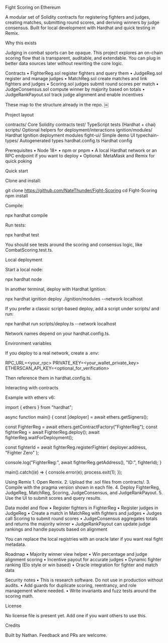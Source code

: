 Fight Scoring on Ethereum

A modular set of Solidity contracts for registering fighters and judges, creating matches, submitting round scores, and deriving winners by judge consensus. Built for local development with Hardhat and quick testing in Remix.

Why this exists

Judging in combat sports can be opaque. This project explores an on-chain scoring flow that is transparent, auditable, and extendable. You can plug in better data sources later without rewriting the core logic.

Contracts
	•	FighterReg.sol register fighters and query them
	•	JudgeReg.sol register and manage judges
	•	MatchReg.sol create matches and link fighters and judges
	•	Scoring.sol judges submit round scores per match
	•	JudgeConsensus.sol compute winner by majority based on totals
	•	JudgeRankPayout.sol track judge alignment and enable incentives

These map to the structure already in the repo.  ￼

Project layout

contracts/            Core Solidity contracts
test/                 TypeScript tests (Hardhat + chai)
scripts/              Optional helpers for deployment/interactions
ignition/modules/     Hardhat Ignition deployment modules
fight-ui/             Simple demo UI
typechain-types/      Autogenerated types
hardhat.config.ts     Hardhat config

Prerequisites
	•	Node 18+
	•	npm or pnpm
	•	A local Hardhat network or an RPC endpoint if you want to deploy
	•	Optional: MetaMask and Remix for quick poking

Quick start

Clone and install:

git clone https://github.com/NateThunder/Fight-Scoring
cd Fight-Scoring
npm install

Compile:

npx hardhat compile

Run tests:

npx hardhat test

You should see tests around the scoring and consensus logic, like CombatScoring.test.ts.

Local deployment

Start a local node:

npx hardhat node

In another terminal, deploy with Hardhat Ignition:

npx hardhat ignition deploy ./ignition/modules --network localhost

If you prefer a classic script-based deploy, add a script under scripts/ and run:

npx hardhat run scripts/deploy.ts --network localhost

Network names depend on your hardhat.config.ts.

Environment variables

If you deploy to a real network, create a .env:

RPC_URL=<your_rpc>
PRIVATE_KEY=<your_wallet_private_key>
ETHERSCAN_API_KEY=<optional_for_verification>

Then reference them in hardhat.config.ts.

Interacting with contracts

Example with ethers v6:

import { ethers } from "hardhat";

async function main() {
  const [deployer] = await ethers.getSigners();

  const FighterReg = await ethers.getContractFactory("FighterReg");
  const fighterReg = await FighterReg.deploy();
  await fighterReg.waitForDeployment();

  const fighterId = await fighterReg.registerFighter(
    deployer.address,
    "Fighter Zero"
  );

  console.log("FighterReg:", await fighterReg.getAddress(), "ID:", fighterId);
}

main().catch((e) => {
  console.error(e);
  process.exit(1);
});

Using Remix
	1.	Open Remix.
	2.	Upload the .sol files from contracts/.
	3.	Compile with the pragma version shown in each file.
	4.	Deploy FighterReg, JudgeReg, MatchReg, Scoring, JudgeConsensus, and JudgeRankPayout.
	5.	Use the UI to submit scores and query results.

Data model and flow
	•	Register fighters in FighterReg
	•	Register judges in JudgeReg
	•	Create a match in MatchReg with fighters and judges
	•	Judges call Scoring to submit round scores
	•	JudgeConsensus aggregates totals and returns the majority winner
	•	JudgeRankPayout can update judge rankings and handle payouts based on alignment

You can replace the local registries with an oracle later if you want real fight metadata.

Roadmap
	•	Majority winner view helper
	•	Win percentage and judge alignment scoring
	•	Incentive payout for accurate judges
	•	Dynamic fighter ranking (Elo style or win based)
	•	Oracle integration for fighter and match data

Security notes
	•	This is research software. Do not use in production without audits.
	•	Add guards for duplicate scoring, reentrancy, and role management where needed.
	•	Write invariants and fuzz tests around the scoring math.

License

No license file is present yet. Add one if you want others to use this.

Credits

Built by Nathan. Feedback and PRs are welcome.